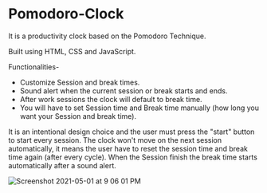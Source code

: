 # Pomodoro-Clock

It is a productivity clock based on the Pomodoro Technique.

Built using HTML, CSS and JavaScript.

Functionalities-

* Customize Session and break times.
* Sound alert when the current session or break starts and ends.
* After work sessions the clock will default to break time.
* You will have to set Session time and Break time manually (how long you want your Session and break time).

It is an intentional design choice and the user must press the "start" button to start every session. The clock won't move on the next session automatically, it means the user have to reset the session time and break time again (after every cycle). When the Session finish the break time starts automatically after a sound alert.


![Screenshot 2021-05-01 at 9 06 01 PM](https://user-images.githubusercontent.com/63968420/116787348-1ef95980-aac1-11eb-97fc-97e9ff921375.png)
